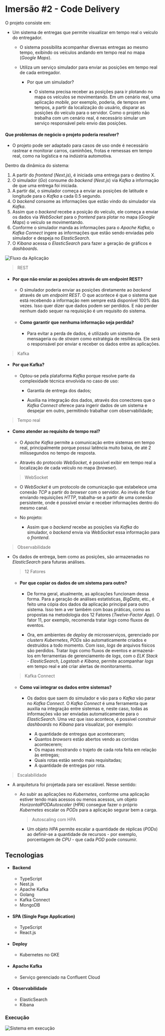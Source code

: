 # Imersão #2 - Code Delivery

O projeto consiste em:

- Um sistema de entregas que permite visualizar em tempo real o veículo do entregador.

  - O sistema possibilita acompanhar diversas entregas ao mesmo tempo, exibindo os veículos andando em tempo real no mapa (_Google Maps_).

  - Utiliza um serviço simulador para enviar as posições em tempo real de cada entregador.

    - Por que um simulador?

      - O sistema precisa receber as posições para ir plotando no mapa os veículos se movimentando. Em um cenário real, uma aplicação _mobile_, por exemplo, poderia, de tempos em tempos, a partir da localização do usuário, disparar as posições do veículo para o servidor. Como o projeto não trabalha com um cenário real, é necessário simular um serviço responsável pelo envio das posições.

#### Que problemas de negócio o projeto poderia resolver?

- O projeto pode ser adaptado para casos de uso onde é necessário rastrear e monitorar carros, caminhões, frotas e remessas em tempo real, como na logística e na indústria automotiva.

Dentro da dinâmica do sistema:

1. A partir do _frontend_ (_Next.js_), é iniciada uma entrega para o destino X.
2. O simulador (_Go_) consume do _backend_ (_Nest.js_) via _Kafka_ a informação de que uma entrega foi iniciada.
3. A partir daí, o simulador começa a enviar as posições de latitude e longitude para o _Kafka_ a cada 0.5 segundo.
4. O _backend_ consome as informações que estão vindo do simulador via _Kafka_.
5. Assim que o _backend_ recebe a posição do veículo, ele começa a enviar os dados via _WebSocket_ para o _frontend_ para plotar no mapa (_Google Maps_) o veículo se movimentando.
6. Conforme o simulador manda as informações para o _Apache Kafka_, o _Kafka Connect_ ingere as informações que estão sendo enviadas pelo simulador e despeja no _ElasticSearch_.
7. O _Kibana_ acessa o _ElasticSearch_ para fazer a geração de gráficos e _dashboards_.

![Fluxo da Aplicação](./images/imersao2-fullcycle.png)

> REST

- #### Por que não enviar as posições através de um endpoint REST?

  - O simulador poderia enviar as posições diretamente ao _backend_ através de um _endpoint REST_. O que acontece é que o sistema que está recebendo a informação nem sempre está disponível 100% das vezes. Isso quer dizer que dados podem ser perdidos. E não perder nenhum dado sequer na requisição é um requisito do sistema.

  - #### Como garantir que nenhuma informação seja perdida?

    - Para evitar a perda de dados, é utilizado um sistema de mensageria ou de _stream_ como estratégia de resiliência. Ele será o responsável por enviar e receber os dados entre as aplicações.

> Kafka

- #### Por que Kafka?

  - Optou-se pela plataforma _Kafka_ porque resolve parte da complexidade técnica envolvida no caso de uso:

    - Garantia de entrega dos dados;

    - Auxilia na integração dos dados, através dos conectores que o _Kafka Connect_ oferece para ingerir dados de um sistema e despejar em outro, permitindo trabalhar com observabilidade;

> Tempo real

- #### Como atender ao requisito de tempo real?

  - O _Apache Kafka_ permite a comunicação entre sistemas em tempo real, principalmente porque possui latência muito baixa, de até 2 milissegundos no tempo de resposta.

  - Através do protocolo _WebSocket_, é possível exibir em tempo real a localização de cada veículo no mapa (_browser_).

  > WebSocket

  - O _WebSocket_ é um protocolo de comunicação que estabelece uma conexão _TCP_ a partir do _browser_ com o servidor. Ao invés de ficar enviando requisições _HTTP_, trabalha-se a partir de uma conexão persistente, onde é possível enviar e receber informações dentro do mesmo canal.

  - No projeto:

    - Assim que o _backend_ recebe as posições via _Kafka_ do simulador, o _backend_ envia via _WebSocket_ essa informação para o _frontend_.

> Observabilidade

- Os dados de entrega, bem como as posições, são armazenadas no _ElasticSearch_ para futuras análises.

  > 12 Fatores

  - #### Por que copiar os dados de um sistema para outro?

    - De forma geral, atualmente, as aplicações funcionam dessa forma. Para a geração de análises estatísticas, _BigData_, etc., é feito uma cópia dos dados da aplicação principal para outro sistema. Isso tem a ver também com boas práticas, como as propostas na metodologia dos 12 Fatores (_Twelve-Factor App_). O fator 11, por exemplo, recomenda tratar _logs_ como fluxos de eventos.
    
    - Ora, em ambientes de _deploy_ de microsserviços, gerenciado por _clusters Kubernetes_, _PODs_ são automaticamente criados e destruídos a todo momento. Com isso, _logs_ de arquivos físicos são perdidos. Tratar _logs_ como fluxos de eventos e armazená-los em ferramentas de gerenciamento de _logs_, com o _ELK Stack - ElasticSearch, Logstash e Kibana_, permite acompanhar _logs_ em tempo real e até criar alertas de monitoramento.


  > Kafka Connect

  - #### Como vai integrar os dados entre sistemas?

    - Os dados que saem do simulador e vão para o _Kafka_ vão parar no _Kafka Connect_. O _Kafka Connect_ é uma ferramenta que auxilia na integração entre sistemas e, neste caso, todas as informações vão ser enviadas automaticamente para o _ElasticSearch_. Uma vez que isso acontece, é possível construir _dashboards_ no _Kibana_ para visualizar, por exemplo:

      - A quantidade de entregas que aconteceram;
      - Quantos _browsers_ estão abertos vendo as corridas acontecerem;
      - Os mapas mostrando o trajeto de cada rota feita em relação às entregas;
      - Quais rotas estão sendo mais requisitadas;
      - A quantidade de entregas por rota.

> Escalabilidade

- A arquitetura foi projetada para ser escalável. Nesse sentido:

  - Ao subir as aplicações no _Kubernetes_, conforme uma aplicação estiver tendo mais acessos ou menos acessos, um objeto _HorizontalPODAutoscaler_ (_HPA_) consegue fazer o próprio _Kubernetes_ escalar os _PODs_ para a aplicação segurar bem a carga.

    > Autoscaling com HPA

    - Um objeto _HPA_ permite escalar a quantidade de réplicas (_PODs_) ao definir-se a quantidade de recursos - por exemplo, porcentagem de _CPU_ - que cada _POD_ pode consumir.

## Tecnologias

- #### Backend
  - TypeScript
  - Nest.js
  - Apache Kafka
  - Golang
  - Kafka Connect
  - MongoDB
- #### SPA (Single Page Application)
  - TypeScript
  - React.js
- #### Deploy
  - Kubernetes no GKE
- #### Apache Kafka
  - Serviço gerenciado na Confluent Cloud
- #### Observabilidade
  - ElasticSearch
  - Kibana

### Execução

![Sistema em execução](./images/execucao-sistema.png)
